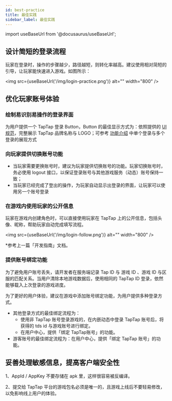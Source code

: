 ```yaml
---
id: best-practice
title: 最佳实践
sidebar_label: 最佳实践
---
```


import useBaseUrl from '@docusaurus/useBaseUrl';

## 设计简短的登录流程

玩家在登录时，操作的步骤越少，路径越短，则转化率越高。建议使用相对简短的引导，让玩家能快速进入游戏。如图所示：

<img src={useBaseUrl('/img/login-practice.png')} alt="" width="800" />

## 优化玩家账号体验

### 绘制易识别易操作的登录界面

为用户提供一个 TapTap 登录 Button，Button 的最佳显示方式为：依照提供的 [UI 规范](/design/)，完整展示 TapTap 品牌名称与 LOGO；可参考 [功能介绍](/sdk/taptap-login/guide/start/) 中单个登录与多个登录的展现方式



### 向玩家提供切换账号功能

- 当玩家需要更换账号时，建议为玩家提供切换账号的功能。玩家切换账号时，务必使用 logout 接口，以保证登录账号与其他游戏服务（动态）账号保持一致；
- 当玩家已经完成了登出的操作，为玩家自动显示出登录的界面，让玩家可以使用另一个账号登录


### 在游戏内使用玩家的公开信息
 
玩家在游戏内创建角色时，可以直接使用玩家在 TapTap 上的公开信息，包括头像、昵称，帮助玩家自动完成填写流程。  

<img src={useBaseUrl('/img/login-follow.png')} alt="" width="800" />

*参考上一篇「开发指南」文档。

### 提供账号绑定功能
 
为了避免用户账号丢失，请开发者在服务端记录 Tap ID 与 游戏 ID 、游戏 ID 与区服的匹配关系。当用户清除本地游戏数据后，使用相同的 TapTap ID 登录，依然能够载入上次登录的游戏进度。

为了更好的用户体验，建议在游戏中添加账号绑定功能，为用户提供多种登录方式。

- 其他登录方式的最佳绑定流程为：  
    - 使用非 TapTap 账号登录游戏的，在内嵌动态中登录 TapTap 账号后，将获得的 tds id 与游戏账号进行绑定。
    - 在用户中心，提供「绑定 TapTap账号」的功能。 
- 游客账号的最佳绑定流程为：在用户中心，提供「绑定 TapTap 账号」的功能。


## 妥善处理敏感信息，提高客户端安全性

1、AppId / AppKey 不要存储在 apk 里，这样很容易被反编译。

2、提交给 TapTap 平台的游戏包名必须是唯一的，且游戏上线后不要轻易修改，以免影响线上用户的体验。